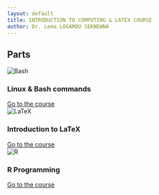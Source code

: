 ```yaml
---
layout: default
title: INTRODUCTION TO COMPUTING & LATEX COURSE
author: Dr. Lema LOGAMOU SEKNEWNA
---
```


## Parts

<div class="cards">
<div class="card">
  <img src="{{ '/images/part1.png' | relative_url }}" alt="Bash">
  <div class="card-body">
    <h3>Linux & Bash commands</h3>
    <a href="{{ '/Bash/' | relative_url }}">Go to the course</a>
  </div>
</div>

<div class="card">
  <img src="{{ '/images/part2.png' | relative_url }}" alt="LaTeX">
  <div class="card-body">
    <h3>Introduction to LaTeX</h3>
    <a href="{{ '/LaTeX/' | relative_url }} ">Go to the course</a>
  </div>
</div>


<div class="card">
  <img src="{{ '/images/part3.png' | relative_url }}" alt="R">
  <div class="card-body">
    <h3>R Programming</h3>
    <a href="{{ '/R/' | relative_url }}">Go to the course</a>
  </div>
</div>
</div>